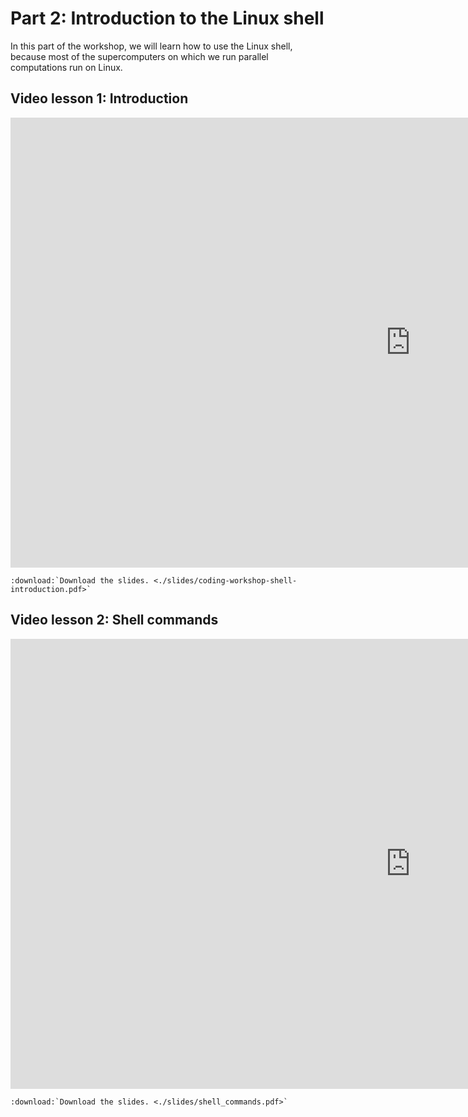 # Part 2: Introduction to the Linux shell
In this part of the workshop, we will learn how to use the Linux shell, because most of the supercomputers on which we run parallel computations run on Linux.

## Video lesson 1: Introduction
<iframe width="1280" height="720" src="https://www.youtube.com/embed/Y8T5Mp_qqXA" title="2_2 HPC workshop02" frameborder="0" allow="accelerometer; autoplay; clipboard-write; encrypted-media; gyroscope; picture-in-picture" allowfullscreen></iframe>

```{eval-rst}
:download:`Download the slides. <./slides/coding-workshop-shell-introduction.pdf>`
```

## Video lesson 2: Shell commands
<iframe width="1280" height="720" src="https://www.youtube.com/embed/p6uNOkXuwMQ" title="2_2 HPC workshop03" frameborder="0" allow="accelerometer; autoplay; clipboard-write; encrypted-media; gyroscope; picture-in-picture" allowfullscreen></iframe>

```{eval-rst}
:download:`Download the slides. <./slides/shell_commands.pdf>`
```